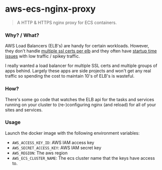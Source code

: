 # aws-ecs-nginx-proxy

> A HTTP & HTTPS nginx proxy for ECS containers.

### Why? / What?

AWS Load Balancers (ELB's) are handy for certain workloads. However, they don't handle [multiple ssl certs per elb](https://forums.aws.amazon.com/message.jspa?messageID=520926) and they often have [startup time issues](https://aws.amazon.com/articles/1636185810492479) with low traffic / spikey traffic.

I really wanted a load balancer for multiple SSL certs and multiple groups of apps behind. Largely these apps are side projects and won't get any real traffic so spending the cost to maintain 10's of ELB's is wasteful.

### How?

There's some go code that watches the ELB api for the tasks and services running on your cluster to (re-)configuring nginx (and reload) for all of your sites and services.

### Usage

Launch the docker image with the following environment variables:

* `AWS_ACCESS_KEY_ID`: AWS IAM access key
* `AWS_SECRET_ACCESS_KEY`: AWS IAM secret key
* `AWS_REGION`: The aws region
* `AWS_ECS_CLUSTER_NAME`: The ecs cluster name that the keys have access to.
